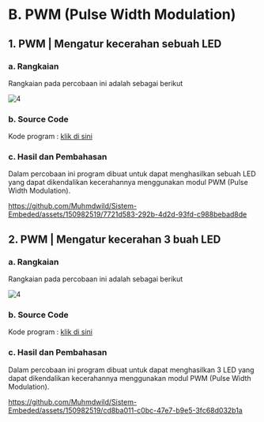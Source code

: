 # B. PWM (Pulse Width Modulation)

## 1. PWM | Mengatur kecerahan sebuah LED

### a. Rangkaian
Rangkaian pada percobaan ini adalah sebagai berikut

![4](https://github.com/Muhmdwild/Sistem-Embeded/assets/150982519/397beb2c-5844-4d53-8a8f-41656c01eb46)


### b. Source Code
Kode program : <a href="PWM/PWM_1/PWM_1.ino">klik di sini</a>

### c. Hasil dan Pembahasan
Dalam percobaan ini program dibuat untuk dapat menghasilkan sebuah LED yang dapat dikendalikan kecerahannya menggunakan modul PWM (Pulse Width Modulation).

https://github.com/Muhmdwild/Sistem-Embeded/assets/150982519/7721d583-292b-4d2d-93fd-c988bebad8de



## 2. PWM | Mengatur kecerahan 3 buah LED

### a. Rangkaian
Rangkaian pada percobaan ini adalah sebagai berikut

![4](https://github.com/Muhmdwild/Sistem-Embeded/assets/150982519/397beb2c-5844-4d53-8a8f-41656c01eb46)

### b. Source Code
Kode program : <a href="PWM/PWM_2/PWM_2.ino">klik di sini</a>

### c. Hasil dan Pembahasan
Dalam percobaan ini program dibuat untuk dapat menghasilkan 3 LED yang dapat dikendalikan kecerahannya menggunakan modul PWM (Pulse Width Modulation).

https://github.com/Muhmdwild/Sistem-Embeded/assets/150982519/cd8ba011-c0bc-47e7-b9e5-3fc68d032b1a



